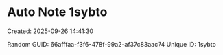 ﻿# Auto Note 1sybto
Created: 2025-09-26 14:41:30

Random GUID: 66afffaa-f3f6-478f-99a2-af37c83aac74
Unique ID: 1sybto
